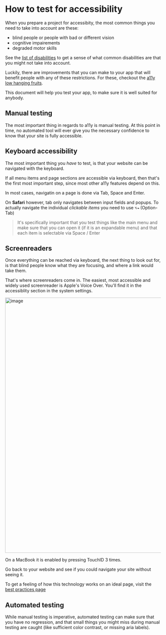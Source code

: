 # How to test for accessibility

When you prepare a project for accessibity, the most common things you need to take into account are these:

- blind people or people with bad or different vision
- cognitive impairements
- degraded motor skills

See the [list of disabilities](./disabilities) to get a sense of what common disabilities are that you might not take into account.

Luckily, there are improvements that you can make to your app that will benefit people with any of these restrictions. For these, checkout the [a11y low hanging fruits](low-hanging-fruits).

This document will help you test your app, to make sure it is well suited for anybody.

## Manual testing

The most important thing in regards to a11y is manual testing. At this point in time, no automated tool will ever give you the necessary confidence to know that your site is fully accessible.

## Keyboard accessibility

The most important thing you _have_ to test, is that your website can be navigated with the keyboard.

If all menu items and page sections are accessible via keyboard, then that's the first most important step, since most other a11y features depend on this.

In most cases, navigatin on a page is done via Tab, Space and Enter.

On **Safari** however, tab only navigates between input fields and popups. To actually navigate the individual _clickable items_ you need to use `⌥⇥` (Option-Tab)

> It's specifically important that you test things like the main menu and make sure that you can open it (if it is an expandable menu) and that each item is selectable via Space / Enter

## Screenreaders 

Once everything can be reached via keyboard, the next thing to look out for, is that blind people know what they are focusing, and where a link would take them.

That's where screenreaders come in. The easiest, most accessible and widely used screenreader is Apple's Voice Over. You'll find it in the accessiblity section in the system settings.

<img width="827" alt="image" src="https://github.com/foryouandyourcustomers/a11y/assets/133277/2f54fa3b-48f9-4fe0-b011-d00ba968548f">

On a MacBook it is enabled by pressing TouchID 3 times.

Go back to your website and see if you could navigate your site without seeing it.

To get a feeling of how this technology works on an ideal page, visit the [best practices page](./best-practices.md)

## Automated testing

While manual testing is imperative, automated testing can make sure that you have no regression, and that small things you might miss during manual testing are caught (like sufficient color contrast, or missing aria labels).





